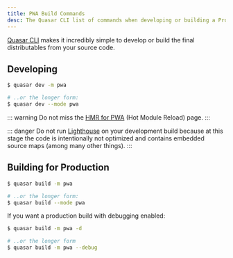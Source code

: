 ```yaml
---
title: PWA Build Commands
desc: The Quasar CLI list of commands when developing or building a Progressive Web App.
---
```

[Quasar CLI](/start/quasar-cli) makes it incredibly simple to develop or build the final distributables from your source code.

## Developing

```bash
$ quasar dev -m pwa

# ..or the longer form:
$ quasar dev --mode pwa
```

::: warning
Do not miss the [HMR for PWA](/quasar-cli-vite/developing-pwa/hmr-for-dev) (Hot Module Reload) page.
:::

::: danger
Do not run [Lighthouse](https://developers.google.com/web/tools/lighthouse/) on your development build because at this stage the code is intentionally not optimized and contains embedded source maps (among many other things).
:::

## Building for Production

```bash
$ quasar build -m pwa

# ..or the longer form:
$ quasar build --mode pwa
```

If you want a production build with debugging enabled:

```bash
$ quasar build -m pwa -d

# ..or the longer form
$ quasar build -m pwa --debug
```
